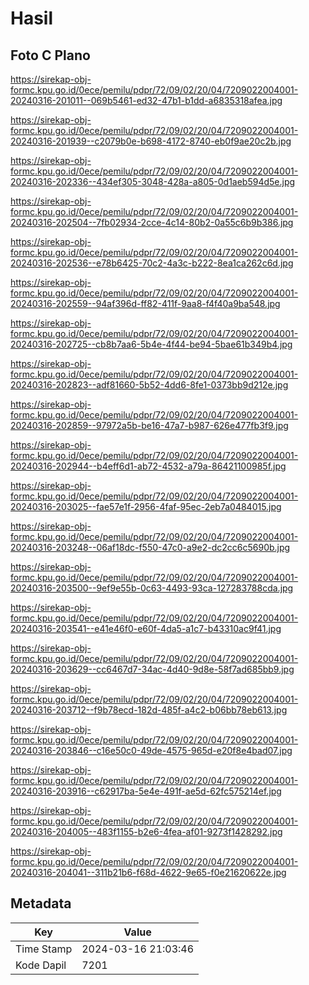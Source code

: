 # Hasil

## Foto C Plano

https://sirekap-obj-formc.kpu.go.id/0ece/pemilu/pdpr/72/09/02/20/04/7209022004001-20240316-201011--069b5461-ed32-47b1-b1dd-a6835318afea.jpg

https://sirekap-obj-formc.kpu.go.id/0ece/pemilu/pdpr/72/09/02/20/04/7209022004001-20240316-201939--c2079b0e-b698-4172-8740-eb0f9ae20c2b.jpg

https://sirekap-obj-formc.kpu.go.id/0ece/pemilu/pdpr/72/09/02/20/04/7209022004001-20240316-202336--434ef305-3048-428a-a805-0d1aeb594d5e.jpg

https://sirekap-obj-formc.kpu.go.id/0ece/pemilu/pdpr/72/09/02/20/04/7209022004001-20240316-202504--7fb02934-2cce-4c14-80b2-0a55c6b9b386.jpg

https://sirekap-obj-formc.kpu.go.id/0ece/pemilu/pdpr/72/09/02/20/04/7209022004001-20240316-202536--e78b6425-70c2-4a3c-b222-8ea1ca262c6d.jpg

https://sirekap-obj-formc.kpu.go.id/0ece/pemilu/pdpr/72/09/02/20/04/7209022004001-20240316-202559--94af396d-ff82-411f-9aa8-f4f40a9ba548.jpg

https://sirekap-obj-formc.kpu.go.id/0ece/pemilu/pdpr/72/09/02/20/04/7209022004001-20240316-202725--cb8b7aa6-5b4e-4f44-be94-5bae61b349b4.jpg

https://sirekap-obj-formc.kpu.go.id/0ece/pemilu/pdpr/72/09/02/20/04/7209022004001-20240316-202823--adf81660-5b52-4dd6-8fe1-0373bb9d212e.jpg

https://sirekap-obj-formc.kpu.go.id/0ece/pemilu/pdpr/72/09/02/20/04/7209022004001-20240316-202859--97972a5b-be16-47a7-b987-626e477fb3f9.jpg

https://sirekap-obj-formc.kpu.go.id/0ece/pemilu/pdpr/72/09/02/20/04/7209022004001-20240316-202944--b4eff6d1-ab72-4532-a79a-86421100985f.jpg

https://sirekap-obj-formc.kpu.go.id/0ece/pemilu/pdpr/72/09/02/20/04/7209022004001-20240316-203025--fae57e1f-2956-4faf-95ec-2eb7a0484015.jpg

https://sirekap-obj-formc.kpu.go.id/0ece/pemilu/pdpr/72/09/02/20/04/7209022004001-20240316-203248--06af18dc-f550-47c0-a9e2-dc2cc6c5690b.jpg

https://sirekap-obj-formc.kpu.go.id/0ece/pemilu/pdpr/72/09/02/20/04/7209022004001-20240316-203500--9ef9e55b-0c63-4493-93ca-127283788cda.jpg

https://sirekap-obj-formc.kpu.go.id/0ece/pemilu/pdpr/72/09/02/20/04/7209022004001-20240316-203541--e41e46f0-e60f-4da5-a1c7-b43310ac9f41.jpg

https://sirekap-obj-formc.kpu.go.id/0ece/pemilu/pdpr/72/09/02/20/04/7209022004001-20240316-203629--cc6467d7-34ac-4d40-9d8e-58f7ad685bb9.jpg

https://sirekap-obj-formc.kpu.go.id/0ece/pemilu/pdpr/72/09/02/20/04/7209022004001-20240316-203712--f9b78ecd-182d-485f-a4c2-b06bb78eb613.jpg

https://sirekap-obj-formc.kpu.go.id/0ece/pemilu/pdpr/72/09/02/20/04/7209022004001-20240316-203846--c16e50c0-49de-4575-965d-e20f8e4bad07.jpg

https://sirekap-obj-formc.kpu.go.id/0ece/pemilu/pdpr/72/09/02/20/04/7209022004001-20240316-203916--c62917ba-5e4e-491f-ae5d-62fc575214ef.jpg

https://sirekap-obj-formc.kpu.go.id/0ece/pemilu/pdpr/72/09/02/20/04/7209022004001-20240316-204005--483f1155-b2e6-4fea-af01-9273f1428292.jpg

https://sirekap-obj-formc.kpu.go.id/0ece/pemilu/pdpr/72/09/02/20/04/7209022004001-20240316-204041--311b21b6-f68d-4622-9e65-f0e21620622e.jpg


## Metadata

| Key        | Value               |
| ---------- | ------------------- |
| Time Stamp | 2024-03-16 21:03:46 |
| Kode Dapil | 7201                |



